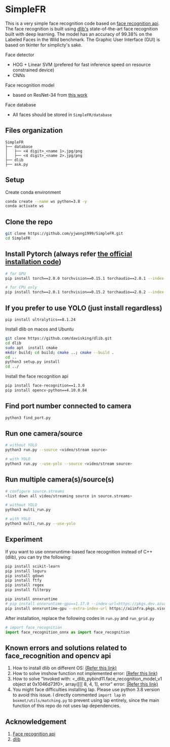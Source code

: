 # SimpleFR
This is a very simple face recognition code based on [face recognition api](https://github.com/ageitgey/face_recognition). The face recognition is built using [dlib's](https://github.com/davisking/dlib) state-of-the-art face recognition built with deep learning. The model has an accuracy of 99.38% on the Labeled Faces in the Wild benchmark. The Graphic User Interface (GUI) is based on tkinter for simplicty's sake.

Face detector
- HOG + Linear SVM (prefered for fast inference speed on resource constrained device)
- CNNs

Face recognition model
- based on ResNet-34 from [this work](https://arxiv.org/abs/1512.03385)

Face database
- All faces should be stored in ```SimpleFR/database```

## Files organization
```
SimpleFR
├── database
│   ├── <4 digit>_<name 1>.jpg/png
│   ├── <4 digit>_<name 2>.jpg/png
├── dlib
├── ask.py
```

## Setup
Create conda environment
```bash
conda create --name ws python=3.8 -y
conda activate ws
```

## Clone the repo
```bash
git clone https://github.com/yjwong1999/SimpleFR.git
cd SimpleFR
```

## Install Pytorch (always refer [the official installation code](https://pytorch.org/get-started/locally/))
```bash
# for GPU
pip install torch==2.0.0 torchvision==0.15.1 torchaudio==2.0.1 --index-url https://download.pytorch.org/whl/cu118

# for CPU only
pip install torch==2.0.1 torchvision==0.15.2 torchaudio==2.0.2 --index-url https://download.pytorch.org/whl/cpu
```

## If you prefer to use YOLO (just install regardless)
```
pip install ultralytics==8.1.24
```


Install dlib on macos and Ubuntu
```bash
git clone https://github.com/davisking/dlib.git
cd dlib
sudo apt  install cmake
mkdir build; cd build; cmake ..; cmake --build .
cd ..
python3 setup.py install
cd ../
```

Install the face recognition api
```bash
pip install face-recognition==1.3.0
pip install opencv-python==4.10.0.84
```

## Find port number connected to camera
```bash
python3 find_port.py
```

## Run one camera/source
```bash
# without YOLO
python3 run.py --source <video/stream source>

# with YOLO
python3 run.py --use-yolo --source <video/stream source>
```

## Run multiple camera(s)/source(s)
```bash
# configure source.streams
<list down all video/streaming source in source.streams>

# without YOLO
python3 multi_run.py 

# with YOLO
python3 multi_run.py --use-yolo
```

## Experiment
If you want to use onnxruntime-based face recognition instead of C++ (dlib), you can try the following:
```bash
pip install scikit-learn
pip install loguru
pip install gdown
pip install ftfy
pip install regex
pip install filterpy

pip install onnxruntime
# pip install onnxruntime-gpu==1.17.0 --index-url=https://pkgs.dev.azure.com/onnxruntime/onnxruntime/_packaging/onnxruntime-cuda-12/pypi/simple
pip install onnxruntime-gpu --extra-index-url https://aiinfra.pkgs.visualstudio.com/PublicPackages/_packaging/onnxruntime-cuda-12/pypi/simple/
```

After installation, replace the following codes in `run.py` and `run_grid.py`
```python
# import face_recognition
import face_recognition_onnx as import face_recognition
```

## Known errors and solutions related to face_recognition and opencv api
1. How to install dlib on different OS: [(Refer this link)](https://gist.github.com/ageitgey/629d75c1baac34dfa5ca2a1928a7aeaf)
2. How to solve imshow function not implemented error: [(Refer this link)](https://github.com/opencv/opencv-python/issues/17#issuecomment-877649472)
3. How to solve "Invoked with: <_dlib_pybind11.face_recognition_model_v1 object at 0x1046d73f0>, array([[[ 8, 4, 1], error" error: [(Refer this link)](https://github.com/ageitgey/face_recognition/issues/1516#issuecomment-1615931065)
4. You might face difficulties installing lap. Please use python 3.8 version to avoid this issue. I directly commented `import lap` in `boxmot/utils/matching.py` to prevent using lap entirely, since the main function of this repo do not uses lap dependencies.

## Acknowledgement
1. [Face recognition api](https://github.com/ageitgey/face_recognition)
2. [dlib](https://github.com/davisking/dlib)
